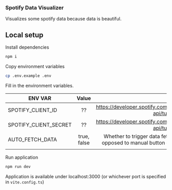 ### Spotify Data Visualizer

Visualizes some spotify data because data is beautiful.

## Local setup

Install dependencies

```bash
npm i
```

Copy environment variables

```bash
cp .env.example .env
```

Fill in the environment variables.

| ENV VAR               |    Value    |                                                                                         Description |
| --------------------- | :---------: | --------------------------------------------------------------------------------------------------: |
| SPOTIFY_CLIENT_ID     |     ??      |                       https://developer.spotify.com/documentation/web-api/tutorials/getting-started |
| SPOTIFY_CLIENT_SECRET |     ??      |                       https://developer.spotify.com/documentation/web-api/tutorials/getting-started |
| AUTO_FETCH_DATA       | true, false | Whether to trigger data fetching on page load as opposed to manual button click. Defaults to false. |
|                       |

Run application

```bash
npm run dev
```

Application is available under localhost:3000 (or whichever port is specified in `vite.config.ts`)
